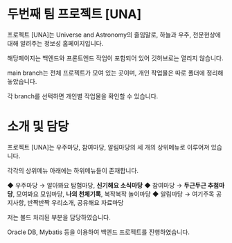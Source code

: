 # 두번째 팀 프로젝트 [UNA]

프로젝트 [UNA]는 Universe and Astronomy의 줄임말로,
하늘과 우주, 천문현상에 대해 알려주는 정보성 홈페이지입니다.

해당페이지는 백엔드와 프론트엔드 작업이 포함되어 있어 깃허브로는 열리지 않습니다.

main branch는 전체 프로젝트가 모여 있는 곳이며, 개인 작업물은 따로 폴더에 정리해놓았습니다.

각 branch를 선택하면 개인별 작업물을 확인할 수 있습니다.

# 소개 및 담당

프로젝트 [UNA]는 우주마당, 참여마당, 알림마당의 세 개의 상위메뉴로 이루어져 있습니다.

각각의 상위메뉴 아래에는 하위메뉴들이 존재합니다.

◆ 우주마당 → 알아봐요 탐험마당, <b>신기해요 소식마당</b>
◆ 참여마당 → <b>두근두근 추첨마당</b>, 모여봐요 모임마당, <b>나의 천체기록</b>, 복작복작 놀이마당
◆ 알림마당 → 여기주목 공지사항, 반짝반짝 우리소개, 공유해요 자료마당

저는 볼드 처리된 부분을 담당하였습니다.

Oracle DB, Mybatis 등을 이용하여 백엔드 프로젝트를 진행하였습니다.
